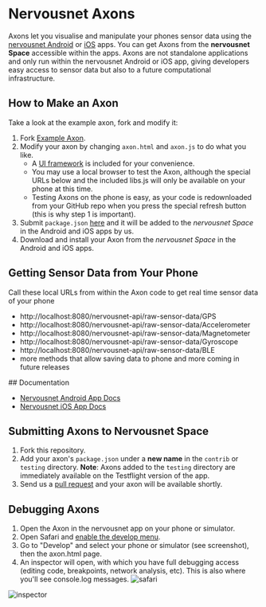 # Nervousnet Axons
Axons let you visualise and manipulate your phones sensor data using the [nervousnet Android](https://github.com/nervousnet/nervousnet-android) or [iOS](https://github.com/nervousnet/nervousnet-iOS) apps. You can get Axons from the __nervousnet Space__ accessible within the apps. Axons are not standalone applications and only run within the nervousnet Android or iOS app, giving developers easy access to sensor data but also to a future computational infrastructure.


## How to Make an Axon
Take a look at the example axon, fork and modify it:
   1. Fork [Example Axon](https://github.com/bitmorse/axon-one).
   2. Modify your axon by changing `axon.html` and `axon.js` to do what you like.
       * A [UI framework]( http://code.kik.com/app/3/index.html) is included for your convenience.
       * You may use a local browser to test the Axon, although the special URLs below and the included libs.js will only be available on your phone at this time.
       * Testing Axons on the phone is easy, as your code is redownloaded from your GitHub repo when you press the special refresh button  (this is why step 1 is important).
   3. Submit `package.json` [here](https://github.com/nervousnet/nervousnet-axons/issues/new) and it will be added to the *nervousnet Space* in the Android and iOS apps by us.
   4. Download and install your Axon from the *nervousnet Space* in the Android and iOS apps.

## Getting Sensor Data from Your Phone
Call these local URLs from within the Axon code to get real time sensor data of your phone
   * http://localhost:8080/nervousnet-api/raw-sensor-data/GPS
   * http://localhost:8080/nervousnet-api/raw-sensor-data/Accelerometer
   * http://localhost:8080/nervousnet-api/raw-sensor-data/Magnetometer
   * http://localhost:8080/nervousnet-api/raw-sensor-data/Gyroscope
   * http://localhost:8080/nervousnet-api/raw-sensor-data/BLE
   * more methods that allow saving data to phone and more coming in future releases

## Documentation
   * [Nervousnet Android App Docs](https://github.com/nervousnet/nervousnet-android/tree/master/Documents)
   * [Nervousnet iOS App Docs](https://github.com/nervousnet/nervousnet-iOS/blob/master/README.md)

## Submitting Axons to Nervousnet Space
   1. Fork this repository.
   2. Add your axon's `package.json` under a __new name__ in the `contrib` or `testing` directory. __Note__: Axons added to the `testing` directory are immediately available on the Testflight version of the app.
   3. Send us a [pull request](https://yangsu.github.io/pull-request-tutorial/) and your axon will be available shortly.

## Debugging Axons
   1. Open the Axon in the nervousnet app on your phone or simulator.
   2. Open Safari and [enable the develop menu](http://macs.about.com/od/usingyourmac/qt/safaridevelop.htm).
   3. Go to "Develop" and select your phone or simulator (see screenshot), then the axon.html page.
   4. An inspector will open, with which you have full debugging access (editing code, breakpoints, network analysis, etc). This is also where you'll see console.log messages.
   ![safari](https://i.imgur.com/Q7XcwH7.png)

   ![inspector](https://i.imgur.com/MlBa6TD.png)
